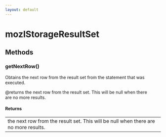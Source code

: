 ```yaml
---
layout: default
---
```


# mozIStorageResultSet #

## Methods ##

### getNextRow() ###
  
Obtains the next row from the result set from the statement that was  
executed.  
  
@returns the next row from the result set.  This will be null when there  
         are no more results.  
  

#### Returns ####

<table>

<tr>
<td>the next row from the result set.  This will be null when there  
         are no more results.  
</td>
</tr>

</table>

